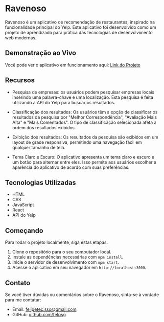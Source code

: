 # Ravenoso

Ravenoso é um aplicativo de recomendação de restaurantes, inspirado na funcionalidade principal do Yelp. Este aplicativo foi desenvolvido como um projeto de aprendizado para prática das tecnologias de desenvolvimento web modernas.

## Demonstração ao Vivo

Você pode ver o aplicativo em funcionamento aqui: [Link do Projeto](https://raveneous.netlify.app/)  

## Recursos

- Pesquisa de empresas: os usuários podem pesquisar empresas locais inserindo uma palavra-chave e uma localização. Esta pesquisa é feita utilizando a API do Yelp para buscar os resultados.

- Classificação dos resultados: Os usuários têm a opção de classificar os resultados da pesquisa por "Melhor Correspondência", "Avaliação Mais Alta" e "Mais Comentados". O tipo de classificação selecionada afeta a ordem dos resultados exibidos.

- Exibição dos resultados: Os resultados da pesquisa são exibidos em um layout de grade responsiva, permitindo uma navegação fácil em qualquer tamanho de tela.

- Tema Claro e Escuro: O aplicativo apresenta um tema claro e escuro e um botão para alternar entre eles. Isso permite aos usuários escolher a aparência do aplicativo de acordo com suas preferências.

## Tecnologias Utilizadas

- HTML
- CSS
- JavaScript
- React
- API do Yelp

## Começando

Para rodar o projeto localmente, siga estas etapas:

1. Clone o repositório para o seu computador local.
2. Instale as dependências necessárias com `npm install`.
3. Inicie o servidor de desenvolvimento com `npm start`.
4. Acesse o aplicativo em seu navegador em `http://localhost:3000`.

## Contato

Se você tiver dúvidas ou comentários sobre o Ravenoso, sinta-se à vontade para me contatar:

- Email: [felipetec.sso@gmail.com](mailto:seuemail@exemplo.com)
- GitHub: [github.com/felpsg](https://github.com/seuusername)
